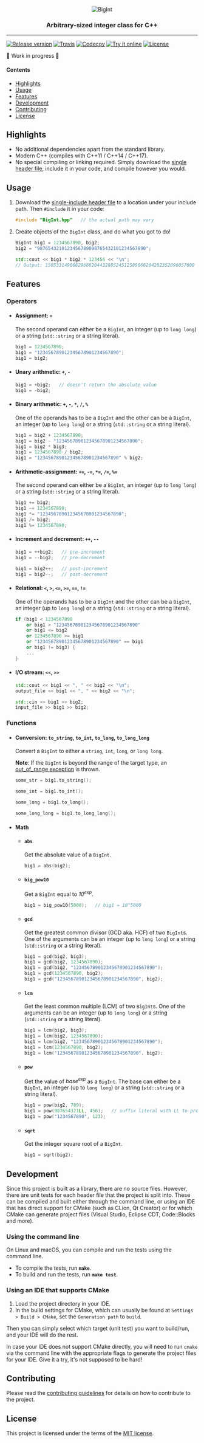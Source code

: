 <p align="center">
  <img alt="BigInt" src="logo.png">
</p>
<h3 align="center">Arbitrary-sized integer class for C++</h3>

---

[![Release version][release-shield]][release-link]
[![Travis][travis-shield]][travis-link]
[![Codecov][codecov-shield]][codecov-link]
[![Try it online][try-online-shield]][try-online-link]
[![License][license-shield]][license-link]

:construction: Work in progress :construction:

#### Contents

* [Highlights](#highlights)
* [Usage](#usage)
* [Features](#features)
* [Development](#development)
* [Contributing](#contributing)
* [License](#license)

## Highlights

* No additional dependencies apart from the standard library.
* Modern C++ (compiles with C++11 / C++14 / C++17).
* No special compiling or linking required. Simply download the
  [single header file][release-link], include it in your code, and compile
  however you would.

## Usage

1. Download the [single-include header file][release-link] to a location under
    your include path. Then `#include` it in your code:
    ```C++
    #include "BigInt.hpp"   // the actual path may vary
    ```

1. Create objects of the `BigInt` class, and do what you got to do!
    ```C++
    BigInt big1 = 1234567890, big2;
    big2 = "9876543210123456789098765432101234567890";

    std::cout << big1 * big2 * 123456 << "\n";
    // Output: 1505331490682966620443288524512589666204282352096057600
    ```

## Features

### Operators

* #### Assignment: `=`
  The second operand can either be a `BigInt`, an integer (up to `long long`)
  or a string (`std::string` or a string literal).
  ```C++
  big1 = 1234567890;
  big1 = "123456789012345678901234567890";
  big1 = big2;
  ```

* #### Unary arithmetic: `+`, `-`
  ```C++
  big1 = +big2;   // doesn't return the absolute value
  big1 = -big2;
  ```

* #### Binary arithmetic: `+`, `-`, `*`, `/`, `%`
  One of the operands has to be a `BigInt` and the other can be a `BigInt`, an
  integer (up to `long long`) or a string (`std::string` or a string literal).
  ```C++
  big1 = big2 + 1234567890;
  big1 = big2 - "123456789012345678901234567890";
  big1 = big2 * big3;
  big1 = 1234567890 / big2;
  big1 = "123456789012345678901234567890" % big2;
  ```

* #### Arithmetic-assignment: `+=`, `-=`, `*=`, `/=`, `%=`
  The second operand can either be a `BigInt`, an integer (up to `long long`)
  or a string (`std::string` or a string literal).
    ```C++
    big1 += big2;
    big1 -= 1234567890;
    big1 *= "123456789012345678901234567890";
    big1 /= big2;
    big1 %= 1234567890;
    ```

* #### Increment and decrement: `++`, `--`
  ```C++
  big1 = ++big2;   // pre-increment
  big1 = --big2;   // pre-decrement

  big1 = big2++;   // post-increment
  big1 = big2--;   // post-decrement
  ```

* #### Relational: `<`, `>`, `<=`, `>=`, `==`, `!=`
  One of the operands has to be a `BigInt` and the other can be a `BigInt`, an
  integer (up to `long long`) or a string (`std::string` or a string literal).
  ```C++
  if (big1 < 1234567890
      or big1 > "123456789012345678901234567890"
      or big1 <= big2
      or 1234567890 >= big1
      or "123456789012345678901234567890" == big1
      or big1 != big3) {
      ...
  }
  ```

* #### I/O stream: `<<`, `>>`
  ```C++
  std::cout << big1 << ", " << big2 << "\n";
  output_file << big1 << ", " << big2 << "\n";

  std::cin >> big1 >> big2;
  input_file >> big1 >> big2;
  ```

### Functions

* #### Conversion: `to_string`, `to_int`, `to_long`, `to_long_long`
  Convert a `BigInt` to either a `string`, `int`, `long`, or `long long`.

  **Note**: If the `BigInt` is beyond the range of the target type, an
  [out_of_range exception][out_of_range-exception] is thrown.

    ```C++
    some_str = big1.to_string();

    some_int = big1.to_int();

    some_long = big1.to_long();

    some_long_long = big1.to_long_long();
    ```

* #### Math

  * #### `abs`
    Get the absolute value of a `BigInt`.

    ```C++
    big1 = abs(big2);
    ```

  * #### `big_pow10`
    Get a `BigInt` equal to _10<sup>exp</sup>_.

    ```C++
    big1 = big_pow10(5000);   // big1 = 10^5000
    ```

  * #### `gcd`
    Get the greatest common divisor (GCD aka. HCF) of two `BigInt`s. One of the
    arguments can be an integer (up to `long long`) or a string (`std::string`
    or a string literal).

    ```C++
    big1 = gcd(big2, big3);
    big1 = gcd(big2, 1234567890);
    big1 = gcd(big2, "123456789012345678901234567890");
    big1 = gcd(1234567890, big2);
    big1 = gcd("123456789012345678901234567890", big2);
    ```

  * #### `lcm`
    Get the least common multiple (LCM) of two `BigInt`s. One of the arguments
    can be an integer (up to `long long`) or a string (`std::string` or a
    string literal).

    ```C++
    big1 = lcm(big2, big3);
    big1 = lcm(big2, 1234567890);
    big1 = lcm(big2, "123456789012345678901234567890");
    big1 = lcm(1234567890, big2);
    big1 = lcm("123456789012345678901234567890", big2);
    ```

  * #### `pow`
    Get the value of _base<sup>exp</sup>_ as a `BigInt`. The base can either be
    a `BigInt`, an integer (up to `long long`) or a string (`std::string` or a
    string literal).

    ```C++
    big1 = pow(big2, 789);
    big1 = pow(987654321LL, 456);   // suffix literal with LL to prevent conflicts
    big1 = pow("1234567890", 123);
    ```

  * #### `sqrt`
    Get the integer square root of a `BigInt`.

    ```C++
    big1 = sqrt(big2);
    ```

## Development

Since this project is built as a library, there are no source files.
However, there are unit tests for each header file that the project is split
into. These can be compiled and built either through the command line, or using
an IDE that has direct support for CMake (such as CLion, Qt Creator) or for
which CMake can generate project files (Visual Studio, Eclipse CDT, Code::Blocks
and more).

### Using the command line

On Linux and macOS, you can compile and run the tests using the command line.
* To compile the tests, run **`make`**.
* To build and run the tests, run **`make test`**.

### Using an IDE that supports CMake

1. Load the project directory in your IDE.
1. In the build settings for CMake, which can usually be found at
   `Settings > Build > CMake`, set the `Generation path` to `build`.

Then you can simply select which target (unit test) you want to build/run, and
your IDE will do the rest.

In case your IDE does not support CMake directly, you will need to run `cmake`
via the command line with the appropriate flags to generate the project files
for your IDE. Give it a try, it's not supposed to be hard!

## Contributing

Please read the [contributing guidelines][contributing-link] for details on
how to contribute to the project.

## License

This project is licensed under the terms of the [MIT license][license-link].


[release-shield]: https://img.shields.io/github/release/faheel/BigInt/all.svg?style=for-the-badge
[release-link]: https://github.com/faheel/BigInt/releases
[travis-shield]: https://img.shields.io/travis/faheel/BigInt.svg?style=for-the-badge
[travis-link]: https://travis-ci.org/faheel/BigInt
[codecov-shield]: https://img.shields.io/codecov/c/github/faheel/BigInt.svg?style=for-the-badge
[codecov-link]: https://codecov.io/gh/faheel/BigInt
[try-online-shield]: https://img.shields.io/badge/Try_it-Online-E91E63.svg?style=for-the-badge
[try-online-link]: https://wandbox.org/permlink/Fb6C7h8fREHg8WWr
[license-shield]: https://img.shields.io/github/license/faheel/BigInt.svg?style=for-the-badge
[license-link]: https://github.com/faheel/BigInt/blob/master/LICENSE
[out_of_range-exception]: http://en.cppreference.com/w/cpp/error/out_of_range
[contributing-link]: https://github.com/faheel/BigInt/blob/master/CONTRIBUTING.md
